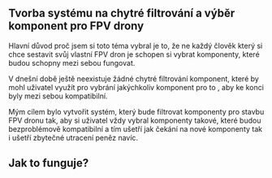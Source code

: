## Tvorba systému na chytré filtrování a výběr komponent pro FPV drony

Hlavní důvod proč jsem si toto téma vybral je to, že ne každý člověk který si chce sestavit svůj vlastní FPV dron je schopen si vybrat komponenty, které budou schopny mezi sebou fungovat.

V dnešní době ještě neexistuje žádné chytré filtrování komponent, které by mohl uživatel využít pro vybrání jakýchkoliv komponent pro to , aby ke konci byly mezi sebou kompatibilní.

Mým cílem bylo vytvořit systém, který bude filtrovat komponenty pro stavbu FPV dronu tak, aby si uživatel vždy vybral komponenty takové, které budou bezproblémově kompatibilní a tím ušetří jak čekání na nové komponenty tak i ušetří zbytečné utracení peněz navíc.

## Jak to funguje?

